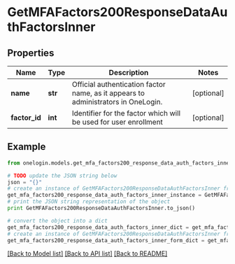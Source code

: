 # GetMFAFactors200ResponseDataAuthFactorsInner


## Properties
Name | Type | Description | Notes
------------ | ------------- | ------------- | -------------
**name** | **str** | Official authentication factor name, as it appears to administrators in OneLogin. | [optional] 
**factor_id** | **int** | Identifier for the factor which will be used for user enrollment | [optional] 

## Example

```python
from onelogin.models.get_mfa_factors200_response_data_auth_factors_inner import GetMFAFactors200ResponseDataAuthFactorsInner

# TODO update the JSON string below
json = "{}"
# create an instance of GetMFAFactors200ResponseDataAuthFactorsInner from a JSON string
get_mfa_factors200_response_data_auth_factors_inner_instance = GetMFAFactors200ResponseDataAuthFactorsInner.from_json(json)
# print the JSON string representation of the object
print GetMFAFactors200ResponseDataAuthFactorsInner.to_json()

# convert the object into a dict
get_mfa_factors200_response_data_auth_factors_inner_dict = get_mfa_factors200_response_data_auth_factors_inner_instance.to_dict()
# create an instance of GetMFAFactors200ResponseDataAuthFactorsInner from a dict
get_mfa_factors200_response_data_auth_factors_inner_form_dict = get_mfa_factors200_response_data_auth_factors_inner.from_dict(get_mfa_factors200_response_data_auth_factors_inner_dict)
```
[[Back to Model list]](../README.md#documentation-for-models) [[Back to API list]](../README.md#documentation-for-api-endpoints) [[Back to README]](../README.md)


